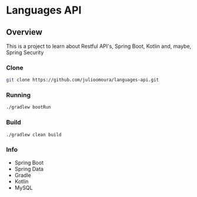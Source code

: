# Languages API

## Overview
This is a project to learn about Restful API's, Spring Boot, Kotlin and, maybe, Spring Security

### Clone
```bash
git clone https://github.com/julioomoura/languages-api.git
```
### Running 

```bash
./gradlew bootRun
```

### Build

```bash
./gradlew clean build
```

### Info
- Spring Boot
- Spring Data
- Gradle
- Kotlin
- MySQL
